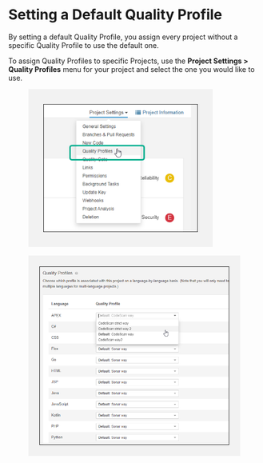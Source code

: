 # Setting a Default Quality Profile

By setting a default Quality Profile, you assign every project without a specific Quality Profile to use the default one.

To assign Quality Profiles to specific Projects, use the **Project Settings > Quality Profiles** menu for your project and select the one you would like to use.

<figure><img src="../../../.gitbook/assets/image (66) (1) (1) (1).png" alt="" width="369"><figcaption></figcaption></figure>

<figure><img src="../../../.gitbook/assets/image (64) (1) (1) (1).png" alt="" width="563"><figcaption></figcaption></figure>
